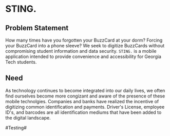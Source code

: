 # STING.

## Problem Statement ##

How many times have you forgotten your BuzzCard at your dorm? Forcing your BuzzCard into a phone sleeve? We seek to digitize BuzzCards without compromising student information and data security. `STING.` is a mobile application intended to provide convenience and accessibility for Georgia Tech students.

## Need ##

As technology continues to become integrated into our daily lives, we often find ourselves become more congizant and aware of the presence of these mobile technolgies. Companies and banks have realized the incentive of digitizing common identification and payments. Driver's License, employee ID's, and barcodes are all identification mediums that have been added to the digital landscape.  



#Testing#
